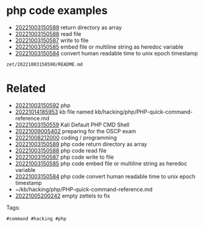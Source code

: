 # php code examples

- [20221003150589](/zet/20221003150589/README.md) return directory as array
- [20221003150588](/zet/20221003150588/README.md) read file
- [20221003150587](/zet/20221003150587/README.md) write to file
- [20221003150585](/zet/20221003150585/README.md) embed file or multiline string as heredoc variable
- [20221003150584](/zet/20221003150584/README.md) convert human readable time to unix epoch timestamp

` zet/20221003150590/README.md `

# Related

- [20221003150592](/zet/20221003150592/README.md) php
- [20221014185953](/zet/20221014185953/README.md) kb file named kb/hacking/php/PHP-quick-command-reference.md
- [20221003150559](/zet/20221003150559/README.md) Kali Default PHP CMD Shell
- [20221009005402](/zet/20221009005402/README.md) preparing for the OSCP exam
- [20221008212000](/zet/20221008212000/README.md) coding / programming
- [20221003150589](/zet/20221003150589/README.md) php code return directory as array
- [20221003150588](/zet/20221003150588/README.md) php code read file
- [20221003150587](/zet/20221003150587/README.md) php code write to file
- [20221003150585](/zet/20221003150585/README.md) php code embed file or multiline string as heredoc variable
- [20221003150584](/zet/20221003150584/README.md) php code convert human readable time to unix epoch timestamp
- ~/kb/hacking/php/PHP-quick-command-reference.md
- [20221005200242](/zet/20221005200242/README.md) empty zettels to fix

Tags:

    #command #hacking #php 
